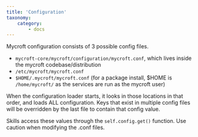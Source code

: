 ```yaml
---
title: 'Configuration'
taxonomy:
    category:
        - docs
---
```

Mycroft configuration consists of 3 possible config files.
- `mycroft-core/mycroft/configuration/mycroft.conf`, which lives inside the mycroft codebase/distribution
- `/etc/mycroft/mycroft.conf`
- `$HOME/.mycroft/mycroft.conf` (for a package install, $HOME is `/home/mycroft/` as the services are run as the mycroft user)

When the configuration loader starts, it looks in those locations in that order, and loads ALL configuration. Keys that exist in multiple config files will be overridden by the last file to contain that config value.


Skills access these values through the `self.config.get()` function. Use caution when modifying the .conf files.

